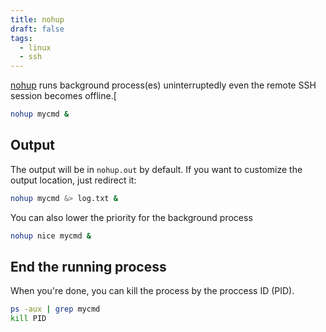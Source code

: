 ```yaml
---
title: nohup
draft: false
tags:
  - linux
  - ssh
---
```


[nohup](https://blog.gtwang.org/linux/linux-nohup-command-tutorial/) runs background process(es) uninterruptedly even the remote SSH session becomes offline.[

```sh
nohup mycmd &
```

## Output

The output will be in `nohup.out` by default. If you want to customize the output location, just redirect it:

```sh
nohup mycmd &> log.txt &
```

You can also lower the priority for the background process

```sh
nohup nice mycmd &
```

## End the running process

When you're done, you can kill the process by the proccess ID (PID).

```sh
ps -aux | grep mycmd
kill PID
```
